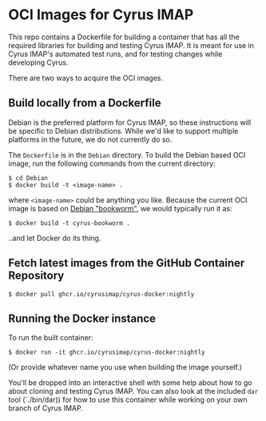 # OCI Images for Cyrus IMAP

This repo contains a Dockerfile for building a container that has all the
required libraries for building and testing Cyrus IMAP.  It is meant for use in
Cyrus IMAP's automated test runs, and for testing changes while developing
Cyrus.

There are two ways to acquire the OCI images.

## Build locally from a Dockerfile

Debian is the preferred platform for Cyrus IMAP, so these instructions will be
specific to Debian distributions.  While we'd like to support multiple
platforms in the future, we do not currently do so.

The `Dockerfile` is in the `Debian` directory. To build the Debian
based OCI image, run the following commands from the current
directory:

```
$ cd Debian
$ docker build -t <image-name> .
```

where `<image-name>` could be anything you like. Because the current OCI
image is based on [Debian
"bookworm"](https://www.debian.org/releases/bookworm/), we would typically run
it as:

```
$ docker build -t cyrus-bookworm .
```

..and let Docker do its thing.

## Fetch latest images from the GitHub Container Repository

```
$ docker pull ghcr.io/cyrusimap/cyrus-docker:nightly
```


## Running the Docker instance

To run the built container:

```
$ docker run -it ghcr.io/cyrusimap/cyrus-docker:nightly
```

(Or provide whatever name you use when building the image yourself.)

You'll be dropped into an interactive shell with some help about how to go
about cloning and testing Cyrus IMAP.  You can also look at the included `dar`
tool (`./bin/dar)) for how to use this container while working on your
own branch of Cyrus IMAP.
